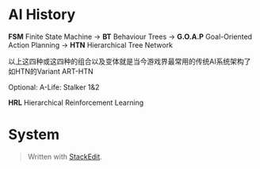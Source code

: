 # AI History
**FSM** Finite State Machine -> **BT** Behaviour Trees  -> **G.O.A.P** Goal-Oriented Action Planning -> **HTN** Hierarchical Tree Network

以上这四种或这四种的组合以及变体就是当今游戏界最常用的传统AI系统架构了
如HTN的Variant ART-HTN

Optional:
A-Life: Stalker 1&2

**HRL** Hierarchical Reinforcement Learning

# System




> Written with [StackEdit](https://stackedit.io/).
<!--stackedit_data:
eyJoaXN0b3J5IjpbLTE4NTU5MTIxNDAsLTE5ODAwMzY1MzJdfQ
==
-->